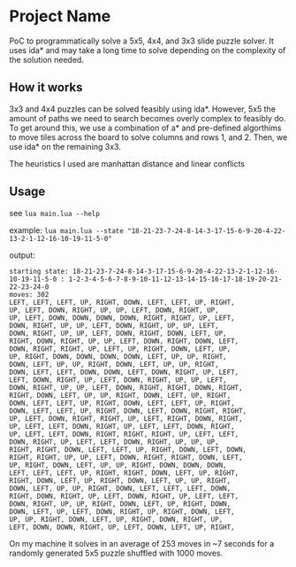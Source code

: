 # Project Name

PoC to programmatically solve a 5x5, 4x4, and 3x3 slide puzzle solver. It uses ida* and may take a long time to solve depending on the complexity of the solution needed.

## How it works
3x3 and 4x4 puzzles can be solved feasibly using ida*. However, 5x5 the amount of paths we need to search becomes overly complex to feasibly do. To get around this, we use a combination of a* and pre-defined algorthims to move tiles across the board to solve columns and rows 1, and 2. Then, we use ida* on the remaining 3x3.

The heuristics I used are manhattan distance and linear conflicts

## Usage
see `lua main.lua --help`

example: `lua main.lua --state "18-21-23-7-24-8-14-3-17-15-6-9-20-4-22-13-2-1-12-16-10-19-11-5-0"`

output:
```
starting state: 18-21-23-7-24-8-14-3-17-15-6-9-20-4-22-13-2-1-12-16-10-19-11-5-0 : 1-2-3-4-5-6-7-8-9-10-11-12-13-14-15-16-17-18-19-20-21-22-23-24-0
moves: 302
LEFT, LEFT, LEFT, UP, RIGHT, DOWN, LEFT, LEFT, UP, RIGHT, 
UP, LEFT, DOWN, RIGHT, UP, UP, LEFT, DOWN, RIGHT, UP, 
UP, LEFT, DOWN, DOWN, DOWN, DOWN, RIGHT, RIGHT, UP, LEFT, 
DOWN, RIGHT, UP, UP, LEFT, DOWN, RIGHT, UP, UP, LEFT, 
DOWN, RIGHT, UP, UP, LEFT, DOWN, RIGHT, DOWN, LEFT, UP, 
RIGHT, DOWN, RIGHT, UP, UP, LEFT, DOWN, RIGHT, DOWN, LEFT, 
DOWN, RIGHT, RIGHT, UP, LEFT, UP, RIGHT, DOWN, LEFT, UP, 
UP, RIGHT, DOWN, DOWN, DOWN, DOWN, LEFT, UP, UP, RIGHT, 
DOWN, LEFT, UP, UP, RIGHT, DOWN, LEFT, UP, UP, RIGHT, 
DOWN, LEFT, LEFT, DOWN, DOWN, LEFT, DOWN, RIGHT, UP, LEFT, 
LEFT, DOWN, RIGHT, UP, LEFT, DOWN, RIGHT, UP, UP, LEFT, 
DOWN, RIGHT, UP, UP, LEFT, DOWN, RIGHT, RIGHT, DOWN, RIGHT, 
RIGHT, DOWN, LEFT, UP, UP, RIGHT, DOWN, LEFT, UP, RIGHT, 
DOWN, LEFT, LEFT, UP, RIGHT, DOWN, LEFT, LEFT, UP, RIGHT, 
DOWN, LEFT, LEFT, UP, RIGHT, DOWN, LEFT, DOWN, RIGHT, RIGHT, 
UP, LEFT, DOWN, RIGHT, RIGHT, UP, LEFT, RIGHT, DOWN, RIGHT, 
UP, LEFT, LEFT, DOWN, RIGHT, UP, LEFT, LEFT, DOWN, RIGHT, 
UP, LEFT, LEFT, DOWN, RIGHT, RIGHT, RIGHT, UP, LEFT, LEFT, 
DOWN, RIGHT, UP, LEFT, LEFT, DOWN, RIGHT, UP, UP, UP, 
RIGHT, RIGHT, DOWN, LEFT, LEFT, UP, RIGHT, DOWN, LEFT, DOWN, 
RIGHT, RIGHT, UP, UP, LEFT, DOWN, RIGHT, RIGHT, DOWN, LEFT, 
UP, RIGHT, DOWN, LEFT, UP, UP, RIGHT, DOWN, DOWN, DOWN, 
LEFT, LEFT, LEFT, UP, RIGHT, RIGHT, DOWN, LEFT, UP, RIGHT, 
RIGHT, DOWN, LEFT, UP, RIGHT, DOWN, LEFT, UP, UP, RIGHT, 
DOWN, LEFT, UP, UP, RIGHT, DOWN, LEFT, LEFT, LEFT, DOWN, 
RIGHT, DOWN, RIGHT, UP, LEFT, DOWN, RIGHT, UP, LEFT, LEFT, 
DOWN, RIGHT, UP, UP, RIGHT, DOWN, LEFT, UP, RIGHT, DOWN, 
DOWN, LEFT, UP, LEFT, DOWN, RIGHT, UP, RIGHT, DOWN, LEFT, 
UP, UP, RIGHT, DOWN, LEFT, UP, RIGHT, DOWN, RIGHT, UP, 
LEFT, DOWN, DOWN, RIGHT, UP, LEFT, DOWN, LEFT, UP, RIGHT,
```

On my machine it solves in an average of 253 moves in ~7 seconds for a randomly generated 5x5 puzzle shuffled with 1000 moves.
